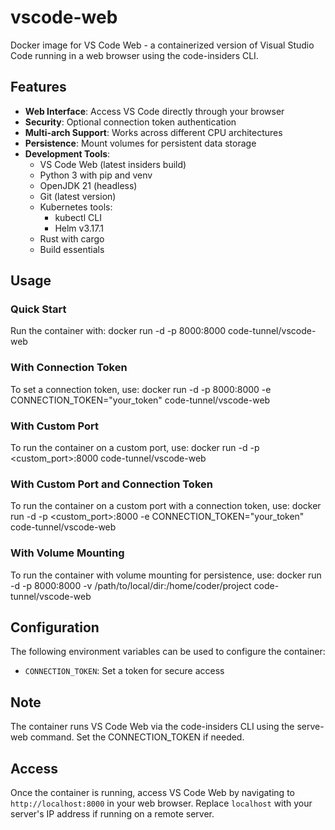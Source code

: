 # vscode-web
Docker image for VS Code Web - a containerized version of Visual Studio Code running in a web browser using the code-insiders CLI.

## Features

- **Web Interface**: Access VS Code directly through your browser
- **Security**: Optional connection token authentication
- **Multi-arch Support**: Works across different CPU architectures
- **Persistence**: Mount volumes for persistent data storage
- **Development Tools**:
  - VS Code Web (latest insiders build)
  - Python 3 with pip and venv
  - OpenJDK 21 (headless)
  - Git (latest version)
  - Kubernetes tools:
    - kubectl CLI
    - Helm v3.17.1
  - Rust with cargo
  - Build essentials

## Usage

### Quick Start
Run the container with:
docker run -d -p 8000:8000 code-tunnel/vscode-web

### With Connection Token
To set a connection token, use:
docker run -d -p 8000:8000 -e CONNECTION_TOKEN="your_token" code-tunnel/vscode-web

### With Custom Port
To run the container on a custom port, use:
docker run -d -p <custom_port>:8000 code-tunnel/vscode-web

### With Custom Port and Connection Token
To run the container on a custom port with a connection token, use:
docker run -d -p <custom_port>:8000 -e CONNECTION_TOKEN="your_token" code-tunnel/vscode-web

### With Volume Mounting
To run the container with volume mounting for persistence, use:
docker run -d -p 8000:8000 -v /path/to/local/dir:/home/coder/project code-tunnel/vscode-web

## Configuration
The following environment variables can be used to configure the container:

- `CONNECTION_TOKEN`: Set a token for secure access

## Note
The container runs VS Code Web via the code-insiders CLI using the serve-web command. Set the CONNECTION_TOKEN if needed.

## Access
Once the container is running, access VS Code Web by navigating to `http://localhost:8000` in your web browser. Replace `localhost` with your server's IP address if running on a remote server.
